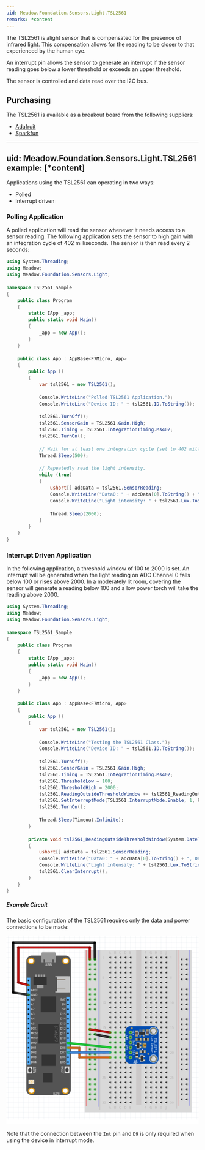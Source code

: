 ```yaml
---
uid: Meadow.Foundation.Sensors.Light.TSL2561
remarks: *content
---
```


The TSL2561 is alight sensor that is compensated for the presence of infrared light.  This compensation allows for the reading to be closer to that experienced by the human eye.

An interrupt pin allows the sensor to generate an interrupt if the sensor reading goes below a lower threshold or exceeds an upper threshold.

The sensor is controlled and data read over the I2C bus.

## Purchasing

The TSL2561 is available as a breakout board from the following suppliers:

* [Adafruit](https://www.adafruit.com/product/439)
* [Sparkfun](https://www.sparkfun.com/products/12055)

---
uid: Meadow.Foundation.Sensors.Light.TSL2561
example: [*content]
---

Applications using the TSL2561 can operating in two ways:

* Polled
* Interrupt driven

### Polling Application

A polled application will read the sensor whenever it needs access to a sensor reading.  The following application sets the sensor to high gain with an integration cycle of 402 milliseconds.  The sensor is then read every 2 seconds:

```csharp
using System.Threading;
using Meadow;
using Meadow.Foundation.Sensors.Light;

namespace TSL2561_Sample
{
    public class Program
    {
        static IApp _app; 
        public static void Main()
        {
            _app = new App();
        }
    }
    
    public class App : AppBase<F7Micro, App>
    {
        public App ()
        {
            var tsl2561 = new TSL2561();

            Console.WriteLine("Polled TSL2561 Application.");
            Console.WriteLine("Device ID: " + tsl2561.ID.ToString());
            
            tsl2561.TurnOff();
            tsl2561.SensorGain = TSL2561.Gain.High;
            tsl2561.Timing = TSL2561.IntegrationTiming.Ms402;
            tsl2561.TurnOn();
            
            // Wait for at least one integration cycle (set to 402 milliseconds above).
            Thread.Sleep(500);

            // Repeatedly read the light intensity.
            while (true)
            {
                ushort[] adcData = tsl2561.SensorReading;
                Console.WriteLine("Data0: " + adcData[0].ToString() + ", Data1: " + adcData[1].ToString());
                Console.WriteLine("Light intensity: " + tsl2561.Lux.ToString());

                Thread.Sleep(2000);
            }
        }
    }
}
```

### Interrupt Driven Application

In the following application, a threshold window of 100 to 2000 is set.  An interrupt will be generated when the light reading on ADC Channel 0 falls below 100 or rises above 2000.  In a moderately lit room, covering the sensor will generate a reading below 100 and a low power torch will take the reading above 2000.

```csharp
using System.Threading;
using Meadow;
using Meadow.Foundation.Sensors.Light;

namespace TSL2561_Sample
{
    public class Program
    {
        static IApp _app; 
        public static void Main()
        {
            _app = new App();
        }
    }
    
    public class App : AppBase<F7Micro, App>
    {
        public App ()
        {
            var tsl2561 = new TSL2561();

            Console.WriteLine("Testing the TSL2561 Class.");
            Console.WriteLine("Device ID: " + tsl2561.ID.ToString());

            tsl2561.TurnOff();
            tsl2561.SensorGain = TSL2561.Gain.High;
            tsl2561.Timing = TSL2561.IntegrationTiming.Ms402;
            tsl2561.ThresholdLow = 100;
            tsl2561.ThresholdHigh = 2000;
            tsl2561.ReadingOutsideThresholdWindow += tsl2561_ReadingOutsideThresholdWindow;
            tsl2561.SetInterruptMode(TSL2561.InterruptMode.Enable, 1, Pins.GPIO_PIN_D7);
            tsl2561.TurnOn();

            Thread.Sleep(Timeout.Infinite);
        }

        private void tsl2561_ReadingOutsideThresholdWindow(System.DateTime time)
        {
            ushort[] adcData = tsl2561.SensorReading;
            Console.WriteLine("Data0: " + adcData[0].ToString() + ", Data1: " + adcData[1].ToString());
            Console.WriteLine("Light intensity: " + tsl2561.Lux.ToString());
            tsl2561.ClearInterrupt();
        }
    }
}
```

##### Example Circuit

The basic configuration of the TSL2561 requires only the data and power connections to be made:

![](../../API_Assets/Meadow.Foundation.Sensors.Light.TSL2561/TSL2561.svg)

Note that the connection between the `Int` pin and `D9` is only required when using the device in interrupt mode.